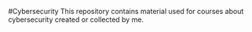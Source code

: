 #Cybersecurity
This repository contains material used for courses about cybersecurity created or collected by me.